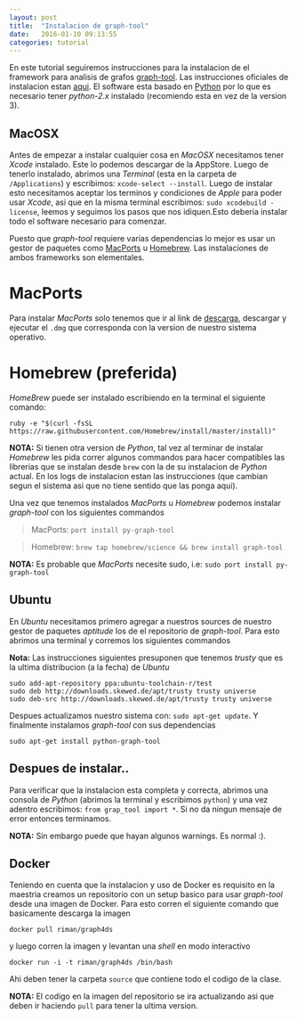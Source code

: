 ```yaml
---
layout: post
title:  "Instalacion de graph-tool"
date:   2016-01-10 09:13:55
categories: tutorial
---
```


En este tutorial seguiremos instrucciones para la instalacion de el
framework para analisis de grafos [graph-tool](https://graph-tool.skewed.de/). Las instrucciones
oficiales de instalacion estan
[aqui](https://graph-tool.skewed.de/download).
El software esta basado en [Python](http://python.org) por lo que es necesario tener
*python-2.x* instalado
(recomiendo esta en vez de la version 3).

## MacOSX

Antes de empezar a instalar cualquier cosa en _MacOSX_ necesitamos tener
_Xcode_ instalado. Este lo podemos descargar de la AppStore. Luego de
tenerlo instalado, abrimos una _Terminal_ (esta en la carpeta de `/Applications`)
y escribimos: `xcode-select --install`. Luego de instalar esto
necesitamos aceptar los terminos y condiciones de _Apple_ para poder usar _Xcode_,
asi que en la misma terminal escribimos: `sudo xcodebuild -license`,
leemos y seguimos los pasos que nos idiquen.Esto deberia instalar todo el
software necesario para comenzar.

Puesto que *graph-tool* requiere varias dependencias lo mejor es usar un
gestor de paquetes como [MacPorts](https://www.macports.org/) u [Homebrew](http://brew.sh/).
Las instalaciones de ambos frameworks son elementales.

# MacPorts

Para instalar _MacPorts_ solo tenemos que ir al link de
[descarga](https://www.macports.org/install.php), descargar y ejecutar el `.dmg`
que corresponda con la version de nuestro sistema operativo.

# Homebrew (preferida)

_HomeBrew_ puede ser instalado escribiendo en la terminal el siguiente
comando:

```shell
ruby -e "$(curl -fsSL https://raw.githubusercontent.com/Homebrew/install/master/install)"
```

**NOTA:** Si tienen otra version de _Python_, tal vez al terminar de instalar _Homebrew_ les
pida correr algunos commandos para hacer compatibles las librerias que se
instalan desde `brew` con la de su instalacion de _Python_ actual. En
los logs de instalacion estan las instrucciones (que cambian segun el
sistema asi que no tiene sentido que las ponga aqui).

Una vez que tenemos instalados _MacPorts_ u _Homebrew_ podemos instalar
_graph-tool_ con los siguientes commandos

> MacPorts: `port install py-graph-tool`

> Homebrew:
> `brew tap homebrew/science && brew install graph-tool`

**NOTA:** Es probable que _MacPorts_ necesite sudo, i.e: `sudo port install
py-graph-tool`

## Ubuntu

En _Ubuntu_ necesitamos primero agregar a nuestros sources de nuestro
gestor de paquetes _aptitude_ los de el repositorio de _graph-tool_.
Para esto abrimos una terminal y corremos los siguientes commandos

**Nota:** Las instrucciones siguientes presuponen que tenemos _trusty_
que es la ultima distribucion (a la fecha) de _Ubuntu_

```shell
sudo add-apt-repository ppa:ubuntu-toolchain-r/test
sudo deb http://downloads.skewed.de/apt/trusty trusty universe
sudo deb-src http://downloads.skewed.de/apt/trusty trusty universe
```

Despues actualizamos nuestro sistema con: `sudo apt-get update`. Y
finalmente instalamos _graph-tool_ con sus dependencias

```shell
sudo apt-get install python-graph-tool
```

## Despues de instalar..

Para verificar que la instalacion esta completa y correcta, abrimos una
consola de _Python_ (abrimos la terminal y escribimos `python`) y una vez adentro
escribimos: `from grap_tool import *`. Si no da
ningun mensaje de error entonces terminamos.

**NOTA:** Sin embargo puede que hayan algunos warnings. Es normal :).

## Docker

Teniendo en cuenta que la instalacion y uso de Docker es requisito en la
maestria creamos un repositorio con un setup basico para usar
_graph-tool_ desde una imagen de Docker. Para esto corren el siguiente
comando que basicamente descarga la imagen

```shell
docker pull riman/graph4ds
```

y luego corren la imagen y levantan una _shell_ en modo interactivo

```shell
docker run -i -t riman/graph4ds /bin/bash
```

Ahi deben tener la carpeta ```source``` que contiene todo el codigo de
la clase.

**NOTA:** El codigo en la imagen del repositorio se ira actualizando asi
que deben ir haciendo ```pull``` para tener la ultima version.

